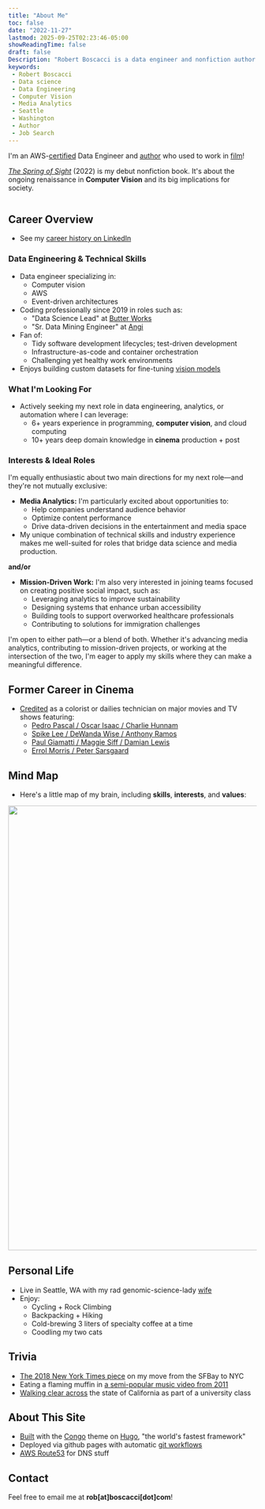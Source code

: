 ```yaml
---
title: "About Me"
toc: false
date: "2022-11-27"
lastmod: 2025-09-25T02:23:46-05:00
showReadingTime: false
draft: false
Description: "Robert Boscacci is a data engineer and nonfiction author based in Seattle, WA. He's actively seeking opportunities in media analytics. His nonfiction book is called The Spring of Sight." # Keep to 150-160 chars
keywords:
 - Robert Boscacci
 - Data science
 - Data Engineering
 - Computer Vision
 - Media Analytics
 - Seattle
 - Washington
 - Author
 - Job Search
---
```

I'm an AWS-[certified](https://www.credly.com/badges/7afe970a-4997-459d-92ab-ae0e86ae48c6/public_url) Data Engineer and [author](/book) who used to work in [film](https://www.imdb.com/name/nm4574526/)!

[_The Spring of Sight_](/book) (2022) is my debut nonfiction book. It's about the ongoing renaissance in __Computer Vision__ and its big implications for society.

<div style="display: flex; justify-content: center; align-items: center; width: 100%; margin: 0.1em 0;">
  <div data-iframe-width="250" data-iframe-height="240" data-share-badge-id="7afe970a-4997-459d-92ab-ae0e86ae48c6" data-share-badge-host="https://www.credly.com"></div>
</div><script type="text/javascript" async src="//cdn.credly.com/assets/utilities/embed.js"></script>

## Career Overview

- See my [career history on LinkedIn](https://www.linkedin.com/in/rboscacci/)

### Data Engineering & Technical Skills

- Data engineer specializing in:
  - Computer vision
  - AWS
  - Event-driven architectures
- Coding professionally since 2019 in roles such as:
  - "Data Science Lead" at [Butter Works](https://butter.works)
  - "Sr. Data Mining Engineer" at [Angi](https://www.angi.com/aboutus.htm)
- Fan of:
  - Tidy software development lifecycles; test-driven development
  - Infrastructure-as-code and container orchestration
  - Challenging yet healthy work environments
- Enjoys building custom datasets for fine-tuning [vision models](https://huggingface.co/spaces/cinemarob1/Film-slate-or-nah)

### What I'm Looking For

- Actively seeking my next role in data engineering, analytics, or automation where I can leverage:
  - 6+ years experience in programming, __computer vision__, and cloud computing
  - 10+ years deep domain knowledge in __cinema__ production + post

### Interests & Ideal Roles

I'm equally enthusiastic about two main directions for my next role—and they're not mutually exclusive:

- **Media Analytics:** I'm particularly excited about opportunities to:
  - Help companies understand audience behavior
  - Optimize content performance
  - Drive data-driven decisions in the entertainment and media space
- My unique combination of technical skills and industry experience makes me well-suited for roles that bridge data science and media production.

**and/or**

- **Mission-Driven Work:** I'm also very interested in joining teams focused on creating positive social impact, such as:
  - Leveraging analytics to improve sustainability
  - Designing systems that enhance urban accessibility
  - Building tools to support overworked healthcare professionals
  - Contributing to solutions for immigration challenges

I'm open to either path—or a blend of both. Whether it's advancing media analytics, contributing to mission-driven projects, or working at the intersection of the two, I'm eager to apply my skills where they can make a meaningful difference.

## Former Career in Cinema

- [Credited](https://www.imdb.com/name/nm4574526/) as a colorist or dailies technician on major movies and TV shows featuring:
  - [Pedro Pascal / Oscar Isaac / Charlie Hunnam](https://www.imdb.com/title/tt1488606/fullcredits/?ref_=tt_cst_sm)
  - [Spike Lee / DeWanda Wise / Anthony Ramos](https://www.imdb.com/title/tt6075358/fullcredits/?ref_=tt_cst_sm)
  - [Paul Giamatti / Maggie Siff / Damian Lewis](https://www.imdb.com/title/tt5960350/fullcredits/?ref_=tt_cst_sm)
  - [Errol Morris / Peter Sarsgaard](https://www.imdb.com/title/tt7310192/fullcredits/?ref_=tt_cst_sm)

## Mind Map

- Here's a little map of my brain, including **skills**, **interests**, and **values**:

<a href="/about/img/skills_interests_values.png"><img
src="/about/img/skills_interests_values.png"
width="900"/></a>

## Personal Life

- Live in Seattle, WA with my rad genomic-science-lady [wife](https://www.linkedin.com/in/catherine-mayo-ms-cgc-126153111/)
- Enjoy:
  - Cycling + Rock Climbing
  - Backpacking + Hiking
  - Cold-brewing 3 liters of specialty coffee at a time
  - Coodling my two cats

## Trivia

- [The 2018 New York Times piece](https://www.nytimes.com/2018/09/03/realestate/a-couch-surfer-lands-his-perfect-apartment.html) on my move from the SFBay to NYC
- Eating a flaming muffin in [a semi-popular music video from 2011](https://youtu.be/5dE-7-kBxXw?t=135)
- [Walking clear across](https://magazine.scu.edu/magazines/spring-2013/walk-across-california/) the state of California as part of a university class
  
## About This Site

* [Built](https://github.com/boscacci/robertboscacci.com) with the [Congo](https://jpanther.github.io/congo/) theme on [Hugo](https://gohugo.io/), "the world's fastest framework"
* Deployed via github pages with automatic [git workflows](https://github.com/boscacci/robertboscacci.com/actions)
* [AWS Route53](https://aws.amazon.com/route53/) for DNS stuff

## Contact

Feel free to email me at **rob[at]boscacci[dot]com**!
